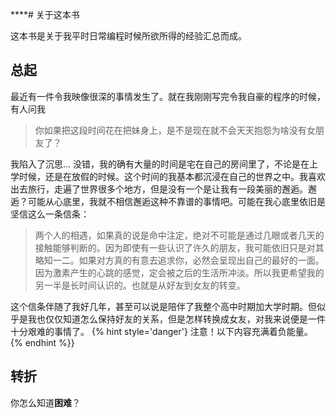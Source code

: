 ****# 关于这本书

这本书是关于我平时日常编程时候所欲所得的经验汇总而成。
## 总起
最近有一件令我映像很深的事情发生了。就在我刚刚写完令我自豪的程序的时候，有人问我

> 你如果把这段时间花在把妹身上，是不是现在就不会天天抱怨为啥没有女朋友了？

我陷入了沉思...
没错，我的确有大量的时间是宅在自己的房间里了，不论是在上学时候，还是在放假的时候。这个时间的我基本都沉浸在自己的世界之中。我喜欢出去旅行，走遍了世界很多个地方，但是没有一个是让我有一段美丽的邂逅。邂逅？可能从心底里，我就不相信邂逅这种不靠谱的事情吧。可能在我心底里依旧是坚信这么一条信条：
> 两个人的相遇，如果真的说是命中注定，绝对不可能是通过几眼或者几天的接触能够判断的。因为即使有一些认识了许久的朋友，我可能依旧只是对其略知一二。如果对方真的有意去追求你，必然会呈现出自己的最好的一面。因为激素产生的心跳的感觉，定会被之后的生活所冲淡。所以我更希望我的另一半是长时间认识的。也就是从好友到女友的转变。

这个信条伴随了我好几年，甚至可以说是陪伴了我整个高中时期加大学时期。但似乎是我也仅仅知道怎么保持好友的关系，但是怎样转换成女友，对我来说便是一件十分艰难的事情了。
{% hint style='danger'}
注意！以下内容充满着负能量。
{% endhint %}}

## 转折
你怎么知道**困难**？